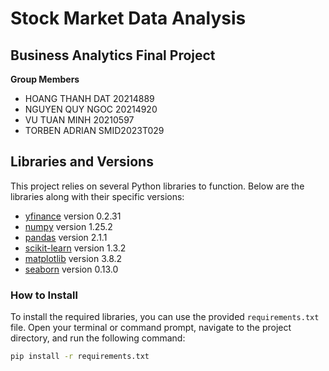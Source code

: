 # Stock Market Data Analysis

## Business Analytics Final Project

**Group Members**

- HOANG THANH DAT 20214889​
- NGUYEN QUY NGOC 20214920​
- VU TUAN MINH 20210597​
- TORBEN ADRIAN SMID2023T029​

## Libraries and Versions

This project relies on several Python libraries to function. Below are the libraries along with their specific versions:

- [yfinance](https://pypi.org/project/yfinance/) version 0.2.31
- [numpy](https://pypi.org/project/numpy/) version 1.25.2
- [pandas](https://pypi.org/project/pandas/) version 2.1.1
- [scikit-learn](https://pypi.org/project/scikit-learn/) version 1.3.2
- [matplotlib](https://pypi.org/project/matplotlib/) version 3.8.2
- [seaborn](https://pypi.org/project/seaborn/) version 0.13.0

### How to Install

To install the required libraries, you can use the provided `requirements.txt` file. Open your terminal or command prompt, navigate to the project directory, and run the following command:

```bash
pip install -r requirements.txt

